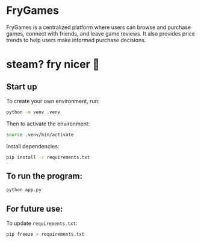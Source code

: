 
# FryGames

FryGames is a centralized platform where users can browse and purchase games, connect with friends, and leave game reviews. It also provides price trends to help users make informed purchase decisions.

# steam? fry nicer 🥴

## Start up
To create your own environment, run:
```bash
python -m venv .venv
```

Then to activate the environment:
```bash
source .venv/bin/activate
```

Install dependencies:
```bash
pip install -r requirements.txt
```

## To run the program:
```bash
python app.py
```

## For future use:
To update `requirements.txt`:
```bash
pip freeze > requirements.txt
```
